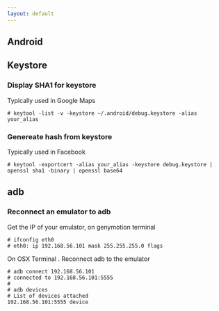 ```yaml
---
layout: default
---
```

Android
---

## Keystore

### Display SHA1 for keystore

Typically used in Google Maps

	# keytool -list -v -keystore ~/.android/debug.keystore -alias your_alias

### Genereate hash from keystore

Typically used in Facebook

	# keytool -exportcert -alias your_alias -keystore debug.keystore | openssl sha1 -binary | openssl base64
	

## adb

### Reconnect an emulator to adb

Get the IP of your emulator, on genymotion terminal

	# ifconfig eth0
	# eth0: ip 192.168.56.101 mask 255.255.255.0 flags
	
On OSX Terminal	. Reconnect adb to the emulator

	# adb connect 192.168.56.101
	# connected to 192.168.56.101:5555
	# 
	# adb devices
	# List of devices attached
	192.168.56.101:5555	device
	
	    
